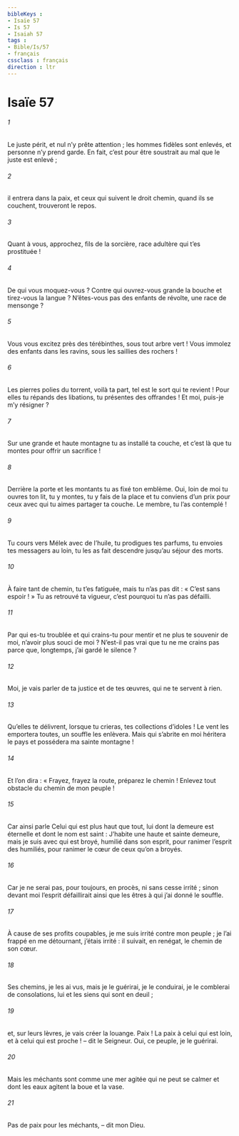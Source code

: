 ```yaml
---
bibleKeys : 
- Isaïe 57
- Is 57
- Isaiah 57
tags : 
- Bible/Is/57
- français
cssclass : français
direction : ltr
---
```


# Isaïe 57

###### 1
Le juste périt,
et nul n’y prête attention ;
les hommes fidèles sont enlevés,
et personne n’y prend garde.
En fait, c’est pour être soustrait au mal
que le juste est enlevé ;
###### 2
il entrera dans la paix,
et ceux qui suivent le droit chemin,
quand ils se couchent, trouveront le repos.
###### 3
Quant à vous, approchez, fils de la sorcière,
race adultère qui t’es prostituée !
###### 4
De qui vous moquez-vous ?
Contre qui ouvrez-vous grande la bouche
et tirez-vous la langue ?
N’êtes-vous pas des enfants de révolte,
une race de mensonge ?
###### 5
Vous vous excitez près des térébinthes,
sous tout arbre vert !
Vous immolez des enfants dans les ravins,
sous les saillies des rochers !
###### 6
Les pierres polies du torrent, voilà ta part,
tel est le sort qui te revient !
Pour elles tu répands des libations,
tu présentes des offrandes !
Et moi, puis-je m’y résigner ?
###### 7
Sur une grande et haute montagne
tu as installé ta couche,
et c’est là que tu montes
pour offrir un sacrifice !
###### 8
Derrière la porte et les montants
tu as fixé ton emblème.
Oui, loin de moi tu ouvres ton lit,
tu y montes, tu y fais de la place
et tu conviens d’un prix
pour ceux avec qui tu aimes partager ta couche.
Le membre, tu l’as contemplé !
###### 9
Tu cours vers Mélek avec de l’huile,
tu prodigues tes parfums,
tu envoies tes messagers au loin,
tu les as fait descendre jusqu’au séjour des morts.
###### 10
À faire tant de chemin, tu t’es fatiguée,
mais tu n’as pas dit : « C’est sans espoir ! »
Tu as retrouvé ta vigueur,
c’est pourquoi tu n’as pas défailli.
###### 11
Par qui es-tu troublée et qui crains-tu
pour mentir et ne plus te souvenir de moi,
n’avoir plus souci de moi ?
N’est-il pas vrai que tu ne me crains pas
parce que, longtemps, j’ai gardé le silence ?
###### 12
Moi, je vais parler de ta justice et de tes œuvres,
qui ne te servent à rien.
###### 13
Qu’elles te délivrent, lorsque tu crieras,
tes collections d’idoles !
Le vent les emportera toutes,
un souffle les enlèvera.
Mais qui s’abrite en moi héritera le pays
et possédera ma sainte montagne !
###### 14
Et l’on dira :
« Frayez, frayez la route, préparez le chemin !
Enlevez tout obstacle du chemin de mon peuple !
###### 15
Car ainsi parle Celui qui est plus haut que tout,
lui dont la demeure est éternelle
et dont le nom est saint :
J’habite une haute et sainte demeure,
mais je suis avec qui est broyé, humilié dans son esprit,
pour ranimer l’esprit des humiliés,
pour ranimer le cœur de ceux qu’on a broyés.
###### 16
Car je ne serai pas, pour toujours, en procès,
ni sans cesse irrité ;
sinon devant moi l’esprit défaillirait
ainsi que les êtres à qui j’ai donné le souffle.
###### 17
À cause de ses profits coupables,
je me suis irrité contre mon peuple ;
je l’ai frappé en me détournant,
j’étais irrité :
il suivait, en renégat, le chemin de son cœur.
###### 18
Ses chemins, je les ai vus,
mais je le guérirai, je le conduirai,
je le comblerai de consolations,
lui et les siens qui sont en deuil ;
###### 19
et, sur leurs lèvres, je vais créer la louange.
Paix ! La paix à celui qui est loin,
et à celui qui est proche !
– dit le Seigneur.
Oui, ce peuple, je le guérirai.
###### 20
Mais les méchants sont comme une mer agitée
qui ne peut se calmer
et dont les eaux agitent la boue et la vase.
###### 21
Pas de paix pour les méchants,
– dit mon Dieu.
